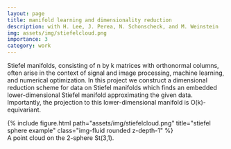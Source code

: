 ```yaml
---
layout: page
title: manifold learning and dimensionality reduction
description: with H. Lee, J. Perea, N. Schonscheck, and M. Weinstein
img: assets/img/stiefelcloud.png
importance: 3
category: work
---
```

Stiefel manifolds, consisting of n by k matrices with orthonormal columns, often arise in the context of signal and image processing, machine learning, and numerical optimization. In this project we construct a dimensional reduction scheme for data on Stiefel manifolds which finds an embedded lower-dimensional Stiefel manifold approximating the given data. Importantly, the projection to this lower-dimensional manifold is O(k)-equivariant.

<div class="row">
    <div class="col-sm mt-3 mt-md-0">
        {% include figure.html path="assets/img/stiefelcloud.png" title="stiefel sphere example" class="img-fluid rounded z-depth-1" %}
    </div>
</div>
<div class="caption">
    A point cloud on the 2-sphere St(3,1).
</div>

